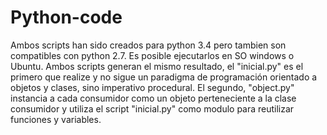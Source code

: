 # Python-code
Ambos scripts han sido creados para python 3.4 pero tambien son compatibles con python 2.7.
Es posible ejecutarlos en SO windows o Ubuntu.
Ambos scripts generan el mismo resultado, el "inicial.py" es el primero que realize y no sigue un paradigma de programación orientado a objetos y clases, sino imperativo procedural. 
El segundo, "object.py" instancia a cada consumidor como un objeto perteneciente a la clase consumidor y utiliza el script "inicial.py" como modulo para reutilizar funciones y variables. 
